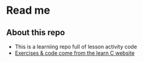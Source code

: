 # Read me
## About this repo
- This is a learniing repo full of lesson activity code
- [Exercises & code come from the learn C website](https://www.learn-c.org/en/Welcome)
